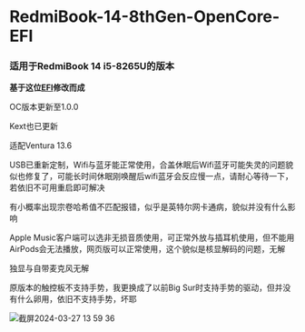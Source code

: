 # RedmiBook-14-8thGen-OpenCore-EFI
### 适用于RedmiBook 14 i5-8265U的版本
**基于这位[EFI](https://github.com/Zachery-Liu/RedmiBook-8thGen-OpenCore-EFI)修改而成**

OC版本更新至1.0.0

Kext也已更新

适配Ventura 13.6

USB已重新定制，Wifi与蓝牙能正常使用，合盖休眠后Wifi蓝牙可能失灵的问题貌似也修复了，可能长时间休眠刚唤醒后wifi蓝牙会反应慢一点，请耐心等待一下，若依旧不可用重启即可解决

有小概率出现宗卷哈希值不匹配报错，似乎是英特尔网卡通病，貌似并没有什么影响

Apple Music客户端可以选非无损音质使用，可正常外放与插耳机使用，但不能用AirPods会无法播放，网页版可以正常使用，这个貌似是核显解码的问题，无解

独显与自带麦克风无解

原版本的触控板不支持手势，我更换成了以前Big Sur时支持手势的驱动，但并没有什么卵用，依旧不支持手势，坏耶

![截屏2024-03-27 13 59 36](https://github.com/EXAlexChen/RedmiBook-14-8thGen-i5-OpenCore-EFI/assets/30611882/b37e9e81-3ea2-470b-8adf-706421a65368)

